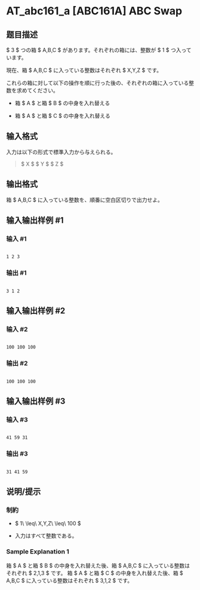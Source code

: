 # AT_abc161_a [ABC161A] ABC Swap

## 题目描述

[problemUrl]: https://atcoder.jp/contests/abc161/tasks/abc161_a

$ 3 $ つの箱 $ A,B,C $ があります。それぞれの箱には、整数が $ 1 $ つ入っています。  
 現在、箱 $ A,B,C $ に入っている整数はそれぞれ $ X,Y,Z $ です。  
 これらの箱に対して以下の操作を順に行った後の、それぞれの箱に入っている整数を求めてください。

- 箱 $ A $ と箱 $ B $ の中身を入れ替える
- 箱 $ A $ と箱 $ C $ の中身を入れ替える

## 输入格式

入力は以下の形式で標準入力から与えられる。

> $ X $ $ Y $ $ Z $

## 输出格式

箱 $ A,B,C $ に入っている整数を、順番に空白区切りで出力せよ。

## 输入输出样例 #1

### 输入 #1

```
1 2 3
```

### 输出 #1

```
3 1 2
```

## 输入输出样例 #2

### 输入 #2

```
100 100 100
```

### 输出 #2

```
100 100 100
```

## 输入输出样例 #3

### 输入 #3

```
41 59 31
```

### 输出 #3

```
31 41 59
```

## 说明/提示

### 制約

- $ 1\ \leq\ X,Y,Z\ \leq\ 100 $
- 入力はすべて整数である。

### Sample Explanation 1

箱 $ A $ と箱 $ B $ の中身を入れ替えた後、箱 $ A,B,C $ に入っている整数はそれぞれ $ 2,1,3 $ です。 箱 $ A $ と箱 $ C $ の中身を入れ替えた後、箱 $ A,B,C $ に入っている整数はそれぞれ $ 3,1,2 $ です。